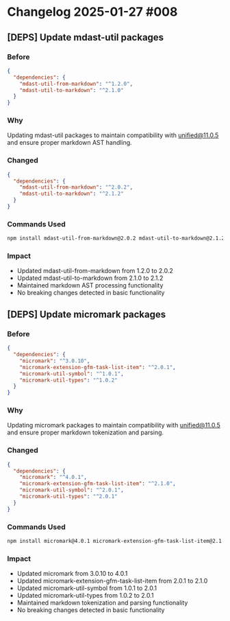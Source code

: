 # Changelog 2025-01-27 #008

## [DEPS] Update mdast-util packages

### Before
```json:package.json
{
  "dependencies": {
    "mdast-util-from-markdown": "^1.2.0",
    "mdast-util-to-markdown": "^2.1.0"
  }
}
```

### Why
Updating mdast-util packages to maintain compatibility with unified@11.0.5 and ensure proper markdown AST handling.

### Changed
```json:package.json
{
  "dependencies": {
    "mdast-util-from-markdown": "^2.0.2",
    "mdast-util-to-markdown": "^2.1.2"
  }
}
```

### Commands Used
```bash
npm install mdast-util-from-markdown@2.0.2 mdast-util-to-markdown@2.1.2
```

### Impact
- Updated mdast-util-from-markdown from 1.2.0 to 2.0.2
- Updated mdast-util-to-markdown from 2.1.0 to 2.1.2
- Maintained markdown AST processing functionality
- No breaking changes detected in basic functionality

## [DEPS] Update micromark packages

### Before
```json:package.json
{
  "dependencies": {
    "micromark": "^3.0.10",
    "micromark-extension-gfm-task-list-item": "^2.0.1",
    "micromark-util-symbol": "^1.0.1",
    "micromark-util-types": "^1.0.2"
  }
}
```

### Why
Updating micromark packages to maintain compatibility with unified@11.0.5 and ensure proper markdown tokenization and parsing.

### Changed
```json:package.json
{
  "dependencies": {
    "micromark": "^4.0.1",
    "micromark-extension-gfm-task-list-item": "^2.1.0",
    "micromark-util-symbol": "^2.0.1",
    "micromark-util-types": "^2.0.1"
  }
}
```

### Commands Used
```bash
npm install micromark@4.0.1 micromark-extension-gfm-task-list-item@2.1.0 micromark-util-symbol@2.0.1 micromark-util-types@2.0.1
```

### Impact
- Updated micromark from 3.0.10 to 4.0.1
- Updated micromark-extension-gfm-task-list-item from 2.0.1 to 2.1.0
- Updated micromark-util-symbol from 1.0.1 to 2.0.1
- Updated micromark-util-types from 1.0.2 to 2.0.1
- Maintained markdown tokenization and parsing functionality
- No breaking changes detected in basic functionality 